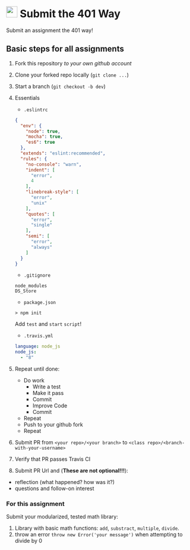 <img src="https://cloud.githubusercontent.com/assets/478864/22186847/68223ce6-e0b1-11e6-8a62-0e3edc96725e.png" width=30> Submit the 401 Way
===

Submit an assignment the 401 way!

## Basic steps for all assignments

1. Fork this repository _to your own github account_
1. Clone your forked repo locally (`git clone ...`)
1. Start a branch (`git checkout -b dev`)
1. Essentials
    * `.eslintrc`
    
    ```json
    {
      "env": {
        "node": true,
        "mocha": true,
        "es6": true
      },
      "extends": "eslint:recommended",
      "rules": {
        "no-console": "warn",
        "indent": [
          "error",
          4
        ],
        "linebreak-style": [
          "error",
          "unix"
        ],
        "quotes": [
          "error",
          "single"
        ],
        "semi": [
          "error",
          "always"
        ]
      }
    }
    ```
    
    * `.gitignore`
    
    ```
    node_modules
    DS_Store
    ```
    
    * `package.json`
    
    ```
    > npm init
    ```
    
    Add `test` and `start` `script`!

    * `.travis.yml`
    
    ```yaml
    language: node_js
    node_js:
      - "8"
    ```
    
1. Repeat until done:
    * Do work
      * Write a test
      * Make it pass
      * Commit
      * Improve Code
      * Commit
    * Repeat
    * Push to your github fork
    * Repeat
    
1. Submit PR from `<your repo>/<your branch>` to `<class repo>/<branch-with-your-username>`
1. Verify that PR passes Travis CI
1. Submit PR Url and (**These are not optional!!!**):
  * reflection (what happened? how was it?)
  * questions and follow-on interest
  
### For this assignment

Submit your modularized, tested math library:

1. Library with basic math functions: `add`, `substract`, `multiple`, `divide`.
1. throw an error `throw new Error('your message')` when attempting to divide by 0
